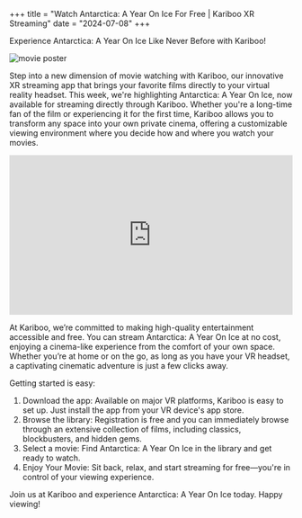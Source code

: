 +++
title = "Watch Antarctica: A Year On Ice For Free | Kariboo XR Streaming"
date = "2024-07-08"
+++
<script src="https://cdn.jsdelivr.net/npm/hls.js@latest"></script>

Experience Antarctica: A Year On Ice Like Never Before with Kariboo!

<img src="https://filmhub-poster-server.b-cdn.net/0002-6128_antarctica_a_year_on_ice_16x9.jpg" alt="movie poster" loading="lazy">

Step into a new dimension of movie watching with Kariboo, our innovative XR streaming app that brings your favorite films directly to your virtual reality headset. This week, we're highlighting Antarctica: A Year On Ice, now available for streaming directly through Kariboo. Whether you're a long-time fan of the film or experiencing it for the first time, Kariboo allows you to transform any space into your own private cinema, offering a customizable viewing environment where you decide how and where you watch your movies.

<div class="videoWrapper">
    <iframe width="560" height="315" src="https://www.youtube.com/embed/S8wQ6Szlwkw?si=Jkibe-raLWK9uMYP" title="YouTube video player" frameborder="0" allow="accelerometer; autoplay; clipboard-write; encrypted-media; gyroscope; picture-in-picture; web-share" referrerpolicy="strict-origin-when-cross-origin" allowfullscreen></iframe>
</div>

At Kariboo, we’re committed to making high-quality entertainment accessible and free. You can stream Antarctica: A Year On Ice at no cost, enjoying a cinema-like experience from the comfort of your own space. Whether you’re at home or on the go, as long as you have your VR headset, a captivating cinematic adventure is just a few clicks away.

Getting started is easy:

1. Download the app: Available on major VR platforms, Kariboo is easy to set up. Just install the app from your VR device's app store.
2. Browse the library: Registration is free and you can immediately browse through an extensive collection of films, including classics, blockbusters, and hidden gems.
3. Select a movie: Find Antarctica: A Year On Ice in the library and get ready to watch.
4. Enjoy Your Movie: Sit back, relax, and start streaming for free—you're in control of your viewing experience.

Join us at Kariboo and experience Antarctica: A Year On Ice today. Happy viewing!

<style>
.videoWrapper {
  position: relative;
  padding-bottom: 56.25%;
  /* 16:9 */
  padding-top: 0px;
  height: 0;
}
.videoWrapper iframe {
  position: absolute;
  top: 0;
  left: 0;
  width: 100%;
  height: 100%;
}
</style>
